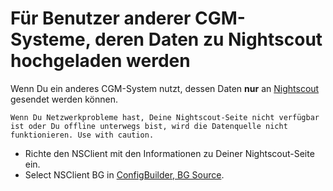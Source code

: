 # Für Benutzer anderer CGM-Systeme, deren Daten zu Nightscout hochgeladen werden

Wenn Du ein anderes CGM-System nutzt, dessen Daten **nur** an [Nightscout](https://nightscout.github.io/) gesendet werden können.

```{important}
Wenn Du Netzwerkprobleme hast, Deine Nightscout-Seite nicht verfügbar ist oder Du offline unterwegs bist, wird die Datenquelle nicht funktionieren. Use with caution.
```

-   Richte den NSClient mit den Informationen zu Deiner Nightscout-Seite ein.
-   Select NSClient BG in [ConfigBuilder, BG Source](../Configuration/Config-Builder.md#bg-source).
